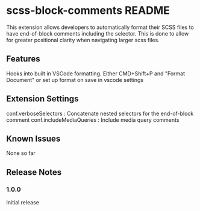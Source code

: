 # scss-block-comments README

This extension allows developers to automatically format their SCSS files to have end-of-block comments including the selector. This is done to allow for greater positional clarity when navigating larger scss files.

## Features

Hooks into built in VSCode formatting. Either CMD+Shift+P and "Format Document" or set up format on save in vscode settings

## Extension Settings

conf.verboseSelectors : Concatenate nested selectors for the end-of-block comment
conf.includeMediaQueries : Include media query comments

## Known Issues

None so far

## Release Notes


### 1.0.0

Initial release

